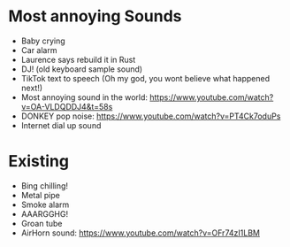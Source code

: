 # Most annoying Sounds

- Baby crying
- Car alarm
- Laurence says rebuild it in Rust
- DJ! (old keyboard sample sound)
- TikTok text to speech (Oh my god, you wont believe what happened next!)
- Most annoying sound in the world: https://www.youtube.com/watch?v=OA-VLDQDDJ4&t=58s
- DONKEY pop noise: https://www.youtube.com/watch?v=PT4Ck7oduPs
- Internet dial up sound

# Existing
- Bing chilling!
- Metal pipe
- Smoke alarm
- AAARGGHG!
- Groan tube
- AirHorn sound: https://www.youtube.com/watch?v=OFr74zI1LBM
